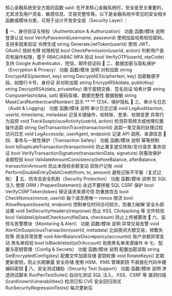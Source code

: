 核心金融系统安全方面的函数
 said:
在开发核心金融系统时，安全是至关重要的，尤其涉及用户资金、敏感信息、交易完整性等。以下是金融系统中常见的安全相关函数或模块分类，可用于设计开发安全层（Security Layer）：

🔐 一、身份验证与授权（Authentication & Authorization）
功能 函数/模块 说明
登录认证 bool VerifyPassword(username, password) 使用加盐哈希校验密码，支持多因素验证
令牌生成 string GenerateJwtToken(userId) 使用 JWT、OAuth2 授权令牌
权限校验 bool CheckPermission(userId, action) 判断用户是否有操作权限，基于 RBAC/ABAC
MFA 验证 bool VerifyOTP(userId, otpCode) 支持 Google Authenticator、短信、邮件验证码
🧮 二、数据加密与隐私保护（Encryption & Privacy）
功能 函数/模块 说明
对称加密 string EncryptAES(plaintext, key)
string DecryptAES(ciphertext, key) 加密敏感字段，如银行卡号、身份证
非对称加密 string EncryptRSA(data, publicKey)
string DecryptRSA(data, privateKey) 用于密钥交换、签名验证
哈希计算 string ComputeHash(data, salt) 密码存储、数据完整性
数据脱敏 string MaskCardNumber(cardNumber) 显示 **  ** 1234，保护隐私
📜 三、审计与日志（Audit & Logging）
功能 函数/模块 说明
审计日志记录 void LogAudit(action, userId, timestamp, metadata) 记录关键操作，如转账、登录、权限变更
异常行为监控 void TrackSuspiciousActivity(userId, action) 检测异常频次或地理位置
操作追踪 string GetTransactionTrace(transactionId) 追踪一笔交易的处理过程
访问日志 void LogAccess(ip, userAgent, endpoint) 记录 API 调用、来源信息
🔄 四、事务与一致性保护（Transaction Safety）
功能 函数/模块 说明
幂等控制 bool IsDuplicateTransaction(transactionId) 防止重复提交转账/支付请求
事务验证 bool VerifyTransactionSignature(transactionData, signature) 防篡改保护
金额校验 bool ValidateAmountConsistency(beforeBalance, afterBalance, transactionAmount) 防止未授权余额变动
双账户记账 void PerformDoubleEntryDebitCredit(from, to, amount) 避免记账不平衡（复式记账）
🧱 五、防攻击安全机制（Security Protection）
功能 函数/模块 说明
防 SQL 注入 使用 ORM / PrepareStatement() 永远不要拼接 SQL
CSRF 保护 bool VerifyCSRFToken(token) 保证请求来源可信
防重放攻击 bool CheckNonce(nonce, userId) 每个请求用唯一 nonce
限流 bool AllowRequest(userId, endpoint) 控制单位时间访问频次，防暴力破解
安全头部设置 void SetSecurityHeaders(response) 防止 XSS, Clickjacking 等
文件校验 bool ValidateUploadChecksum(fileData, checksum) 防止上传被篡改
🔎 六、监控与告警模块（Monitoring & Alert）
功能 函数/模块 说明
异常交易告警 void AlertOnSuspiciousTransaction(userId, metadata) 比如夜间大额交易，频繁失败等
资金异常告警 void AlertBalanceDiscrepancy(accountId) 账户余额异常变动
黑名单校验 bool IsBlacklisted(ipOrAccount) 拒绝黑名单来源操作
⚙ 七、配置与密钥管理（Config & Secrets）
功能 函数/模块 说明
配置加密读取 string GetEncryptedConfig(key) 配置文件加密存储
密钥轮换 void RotateKeys() 定期更新密钥，防止长期暴露
安全存储 使用 HSM、KMS 管理密钥 不直接在代码中硬编码密钥
🧪 八、安全测试辅助（Security Test Support）
功能 函数/模块 说明
渗透测试脚本 RunPenTestSuite() 自动化测试 SQL 注入、XSS、CSRF 等
漏洞扫描 ScanKnownVulnerabilities() 检测已知 CVE
安全回归测试 RunSecurityRegressionTests() 每次更新后
